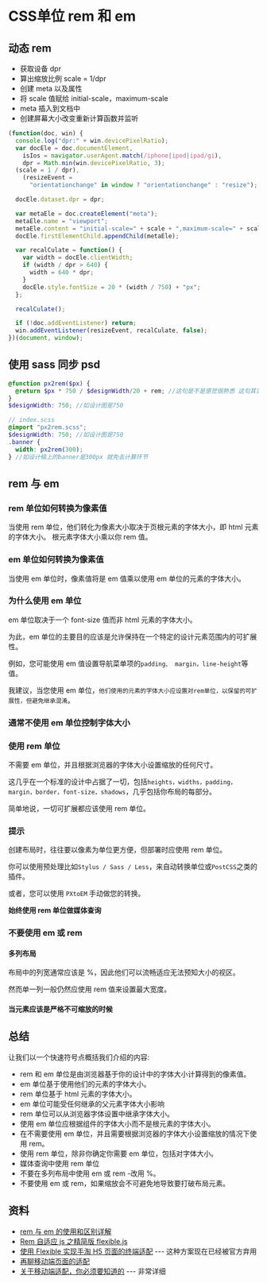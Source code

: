 # CSS单位 rem 和 em

## 动态 rem

- 获取设备 dpr
- 算出缩放比例 scale = 1/dpr
- 创建 meta 以及属性
- 将 scale 值赋给 initial-scale，maximum-scale
- meta 插入到文档中
- 创建屏幕大小改变重新计算函数并监听

```javascript
(function(doc, win) {
  console.log("dpr:" + win.devicePixelRatio);
  var docEle = doc.documentElement,
    isIos = navigator.userAgent.match(/iphone|ipod|ipad/gi),
    dpr = Math.min(win.devicePixelRatio, 3);
  (scale = 1 / dpr),
    (resizeEvent =
      "orientationchange" in window ? "orientationchange" : "resize");

  docEle.dataset.dpr = dpr;

  var metaEle = doc.createElement("meta");
  metaEle.name = "viewport";
  metaEle.content = "initial-scale=" + scale + ",maximum-scale=" + scale;
  docEle.firstElementChild.appendChild(metaEle);

  var recalCulate = function() {
    var width = docEle.clientWidth;
    if (width / dpr > 640) {
      width = 640 * dpr;
    }
    docEle.style.fontSize = 20 * (width / 750) + "px";
  };

  recalCulate();

  if (!doc.addEventListener) return;
  win.addEventListener(resizeEvent, recalCulate, false);
})(document, window);
```

## 使用 sass 同步 psd

```scss
@function px2rem($px) {
  @return $px * 750 / $designWidth/20 + rem; //这句是不是感觉很熟悉 这句其实跟上面的那段js是对应的
}
$designWidth: 750; //如设计图是750

// index.scss
@import "px2rem.scss";
$designWidth: 750; //如设计图是750
.banner {
  width: px2rem(300);
} //如设计稿上的banner是300px 就免去计算环节
```

## rem 与 em

### rem 单位如何转换为像素值

当使用 rem 单位，他们转化为像素大小取决于页根元素的字体大小，即 html 元素的字体大小。 根元素字体大小乘以你 rem 值。

### em 单位如何转换为像素值

当使用 em 单位时，像素值将是 em 值乘以使用 em 单位的元素的字体大小。

### 为什么使用 em 单位

em 单位取决于一个 font-size 值而非 html 元素的字体大小。

为此，em 单位的主要目的应该是允许保持在一个特定的设计元素范围内的可扩展性。

例如，您可能使用 em 值设置导航菜单项的`padding、 margin，line-height`等值。

我建议，当您使用 em 单位，`他们使用的元素的字体大小应设置对rem单位，以保留的可扩展性，但避免继承混淆`。

### 通常不使用 em 单位控制字体大小

### 使用 rem 单位

不需要 em 单位，并且根据浏览器的字体大小设置缩放的任何尺寸。

这几乎在一个标准的设计中占据了一切，包括`heights，widths，padding，margin，border，font-size，shadows`，几乎包括你布局的每部分。

简单地说，一切可扩展都应该使用 rem 单位。

### 提示

创建布局时，往往要以像素为单位更方便，但部署时应使用 rem 单位。

你可以使用预处理比如`Stylus / Sass / Less`，来自动转换单位或`PostCSS`之类的插件。

或者，您可以使用 `PXtoEM` 手动做您的转换。

**始终使用 rem 单位做媒体查询**

### 不要使用 em 或 rem

#### 多列布局

布局中的列宽通常应该是 %，因此他们可以流畅适应无法预知大小的视区。

然而单一列一般仍然应使用 rem 值来设置最大宽度。

#### 当元素应该是严格不可缩放的时候

## 总结

让我们以一个快速符号点概括我们介绍的内容:

- rem 和 em 单位是由浏览器基于你的设计中的字体大小计算得到的像素值。
- em 单位基于使用他们的元素的字体大小。
- rem 单位基于 html 元素的字体大小。
- em 单位可能受任何继承的父元素字体大小影响
- rem 单位可以从浏览器字体设置中继承字体大小。
- 使用 em 单位应根据组件的字体大小而不是根元素的字体大小。
- 在不需要使用 em 单位，并且需要根据浏览器的字体大小设置缩放的情况下使用 rem。
- 使用 rem 单位，除非你确定你需要 em 单位，包括对字体大小。
- 媒体查询中使用 rem 单位
- 不要在多列布局中使用 em 或 rem -改用 %。
- 不要使用 em 或 rem，如果缩放会不可避免地导致要打破布局元素。

## 资料

- [rem 与 em 的使用和区别详解](http://caibaojian.com/rem-vs-em.html)
- [Rem 自适应 js 之精简版 flexible.js](http://caibaojian.com/simple-flexible.html)
- [使用 Flexible 实现手淘 H5 页面的终端适配](https://www.w3cplus.com/mobile/lib-flexible-for-html5-layout.html) --- 这种方案现在已经被官方弃用
- [再聊移动端页面的适配](https://juejin.im/entry/5a619c62518825734a74c2cc#comment)
- [关于移动端适配，你必须要知道的](https://juejin.im/post/5cddf289f265da038f77696c) --- 非常详细
